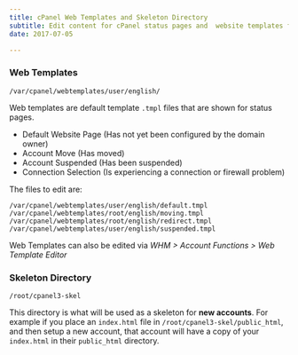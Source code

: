 ```yaml
---
title: cPanel Web Templates and Skeleton Directory
subtitle: Edit content for cPanel status pages and  website templates for newly created accounts
date: 2017-07-05

---
```


### Web Templates

```
/var/cpanel/webtemplates/user/english/
```

Web templates are default template `.tmpl` files that are shown for status pages.

- Default Website Page (Has not yet been configured by the domain owner)
- Account Move (Has moved)
- Account Suspended (Has been suspended)
- Connection Selection (Is experiencing a connection or firewall problem)

The files to edit are:

```
/var/cpanel/webtemplates/user/english/default.tmpl
/var/cpanel/webtemplates/root/english/moving.tmpl
/var/cpanel/webtemplates/root/english/redirect.tmpl
/var/cpanel/webtemplates/user/english/suspended.tmpl
```

Web Templates can also be edited via _WHM > Account Functions > Web Template Editor_

### Skeleton Directory

```
/root/cpanel3-skel
```

This directory is what will be used as a skeleton for **new accounts**. For example if you place an `index.html` file in `/root/cpanel3-skel/public_html`, and then setup a new account, that account will have a copy of your `index.html` in their `public_html` directory.


